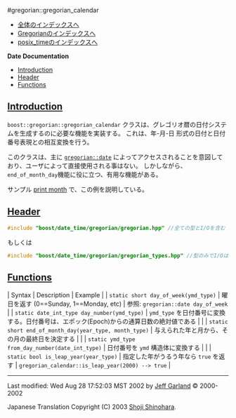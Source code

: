 #gregorian::gregorian_calendar

- [全体のインデックスへ](../date_time.md)
- [Gregorianのインデックスへ](./gregorian.md)
- [posix_timeのインデックスへ](./posix_time.md)

**Date Documentation**

- [Introduction](#introduction)
- [Header](#header)
- [Functions](#functions)


## <a name="introduction" href="introduction">Introduction</a>
`boost::gregorian::gregorian_calendar` クラスは、グレゴリオ暦の日付システムを生成するのに必要な機能を実装する。 これは、年-月-日 形式の日付と日付番号表現との相互変換を行う。

このクラスは、主に [`gregorian::date`](./class_date.md) によってアクセスされることを意図しており、ユーザによって直接使用される事はない。 しかしながら、`end_of_month_day`機能に役に立つ、有用な機能がある。

サンプル [print month](./print_month.cpp.md) で、この例を説明している。


## <a name="header" href="header">Header</a>
```cpp
#include "boost/date_time/gregorian/gregorian.hpp" //全ての型とI/Oを含む
```

もしくは

```cpp
#include "boost/date_time/gregorian/gregorian_types.hpp" //型のみでI/Oは含まない
```


## <a name="functions" href="functions">Functions</a>

| Syntax | Description | Example |
| `static short day_of_week(ymd_type)` | 曜日を返す (0==Sunday, 1==Monday, etc) | 参照: `gregorian::date day_of_week` |
| `static date_int_type day_number(ymd_type)` | `ymd_type` を日付番号に変換する。日付番号は、エポック(Epoch)からの通算日数の絶対値である | |
| `static short end_of_month_day(year_type, month_type)` | 与えられた年と月から、その月の最終日を決定する | |
| `static ymd_type from_day_number(date_int_type)` | 日付番号を `ymd` 構造体に変換する | |
| `static bool is_leap_year(year_type)` | 指定した年がうるう年なら `true` を返す | `gregorian_calendar::is_leap_year(2000) --> true` |


***
Last modified: Wed Aug 28 17:52:03 MST 2002 by [Jeff Garland](jeff@crystalclearsoftware.com) © 2000-2002 

Japanese Translation Copyright (C) 2003 [Shoji Shinohara](sshino@cppll.jp).


